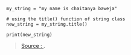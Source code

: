 ```
my_string = "my name is chaitanya baweja"

# using the title() function of string class
new_string = my_string.title()

print(new_string)
```


> [Source : ](https://morioh.com/p/4f4b74ba17cc?f=5c21fb01c16e2556b555ab32&fbclid=IwAR1RdPqOkouQtzq7p5KUO1AIHwHyKnZpDRGVPX5vKMI_07R9TE2y7xALH7Q).
<!--stackedit_data:
eyJoaXN0b3J5IjpbMTU4MzcxNTk3NF19
-->